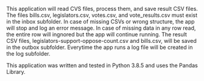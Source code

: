 This application will read CVS files, process them, and save result CSV files.
The files bills.csv, legislators.csv, votes.csv, and vote_results.csv 
must exist in the inbox subfolder.
In case of missing CSVs or wrong structure, the app will stop and log an error 
message.
In case of missing data in any row read, the entire row will ingnored but the app
will continue running.
The result CSV files, legislators-support-oppose-count.csv and bills.csv, will be 
saved in the outbox subfolder.
Everytime the app runs a log file will be created in the log subfolder.

This application was written and tested in Python 3.8.5 and uses the Pandas Library.


